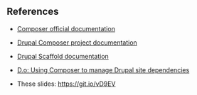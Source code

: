 ## References

*   [Composer official documentation](https://getcomposer.org/doc/)

*   [Drupal Composer project documentation](https://github.com/drupal-composer/drupal-project/blob/8.x/README.md)

*   [Drupal Scaffold documentation](https://github.com/drupal-composer/drupal-scaffold/blob/master/README.md)

*   [D.o: Using Composer to manage Drupal site dependencies](https://www.drupal.org/node/2718229)

*   These slides: <https://git.io/vD9EV>
